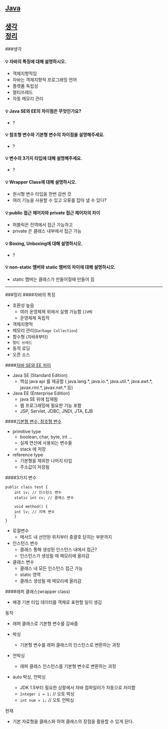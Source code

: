 ## [Java](#java-1)

[생각](###생각)  
[정리](###정리)
---
###생각
#### 💡 자바의 특징에 대해 설명하시오.
- 객체지향적임
- 자바는 객체지향적 프로그래밍 언어
- 플랫폼 독립성
- 멀티쓰레드
- 자동 메모리 관리

#### 💡 Java SE와 EE의 차이점은 무엇인가요?
- ?

#### 💡 참조형 변수와 기본형 변수의 차이점을 설명해주세요.
- ?

#### 💡 변수의 3가지 타입에 대해 설명해주세요.
- ?

#### 💡 Wrapper Class에 대해 설명하시오.
- 원시형 변수 타입을 한번 감싼 것
- 여러 기능을 사용할 수 있고 오류를 잡아 낼 수 있다?

#### 💡 public 접근 제어자와 private 접근 제어자의 차이
- 퍼블릭은 전역에서 접근 가능하고
- private 은 클래스 내부에서 접근 가능

#### 💡 Boxing, Unboxing에 대해 설명하시오.
- ?

#### 💡 non-static 멤버와 static 멤버의 차이에 대해 설명하시오.
- static 맴버는 클래스가 만들어질때 만들어 짐

---
###정리
####자바의 특징
- 호환성 높음
    - 여러 운영체제 위에서 실행 가능함 (`JVM`)
    - 운영체제 독립적
- 객체지향적
- 메모리 관리(`Garbage Collection`)
- 함수형 (자바8부터)
- `멀티 쓰레드`
- 동적 로딩
- 오픈 소스

####[자바 SE와 EE 차이](https://doozi316.github.io/java/2020/07/01/WEB20/)
- Java SE (Standard Edition)
    - 핵심 java api 를 제공함 ( java.lang.\*, java.io.\*, java.util.\*, java.awt.\*, javax.rmi.\*, javax.net.\* 등)
- Java EE (Enterprise Edition)
    - java SE 위에 탑재됨
    - 웹 프로그래밍에 필요한 기능 포함
    - JSP, Servlet, JDBC, JNDI, JTA, EJB
    
####[기본형 변수, 참조형 변수](https://doozi316.github.io/java/2020/07/01/WEB20/)
- primitive type
    - boolean, char, byte, int ...
    - 실제 연산에 사용되는 변수들
    - stack 에 저장
- reference type
    - 기본형을 제외한 나머지 타입
    - 주소값이 저장됨
    
####3가지 변수
```
public class test { 
    int iv; // 인스턴스 변수 
    static int cv; // 클래스 변수 
    
    void method() { 
    int lv; // 지역 변수 
    } 
}
```

- 로컬변수
    - 메서드 내 선언된 위치부터 중괄호 닫히는 부분까지
- 인스턴스 변수
    - 클래스 통해 생성된 인스턴스 내에서 접근?
    - 인스턴스가 생성될 때 메모리에 올라감
- 클래스 변수
    - 클래스 내 모든 인스턴스 접근 가능
    - static 영역
    - 클래스 생성될 때 메모리에 올라감
    
####래퍼 클래스(wrapper class) 
- 배경
기본 타입 데이터를 객체로 표현할 일이 생김
  
동작
- 래퍼 클래스로 기본형 변수를 감싸줌

- 박싱
    - 기본형 변수를 래퍼 클래스의 인스턴스로 변환하는 과정
- 언박싱
    - 래퍼 클래스 인스턴스를 기본형 변수로 변환하는 과정
    
- auto 박싱, 언박싱
    - JDK 1.5부터 필요한 상황에서 자바 컴파일러가 자동으로 처리함
    - `Integer i = 1;` // 오토 박싱
    - `int num = i;`   // 오토 언박싱
    
현재
- 기본 자료형을 클래스화 하여 클래스의 장점을 활용할 수 있게 된다.